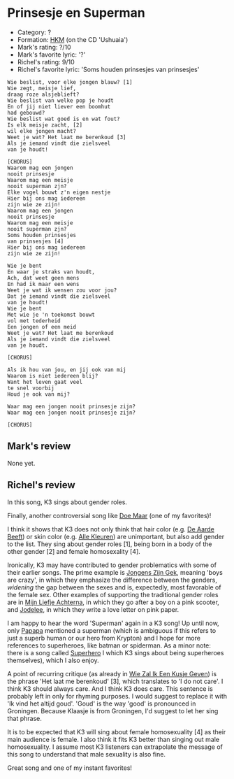# Prinsesje en Superman

 * Category: ?
 * Formation: [HKM](Hkm.md) (on the CD 'Ushuaia')
 * Mark's rating: ?/10
 * Mark's  favorite lyric: '?'
 * Richel's rating: 9/10
 * Richel's  favorite lyric: 'Soms houden prinsesjes van prinsesjes'

```
Wie beslist, voor elke jongen blauw? [1]
Wie zegt, meisje lief,
draag roze alsjeblieft?
Wie beslist van welke pop je houdt
En of jij niet liever een boomhut
had gebouwd?
Wie beslist wat goed is en wat fout?
Is elk meisje zacht, [2]
wil elke jongen macht?
Weet je wat? Het laat me berenkoud [3]
Als je iemand vindt die zielsveel
van je houdt!

[CHORUS]
Waarom mag een jongen
nooit prinsesje
Waarom mag een meisje
nooit superman zjn?
Elke vogel bouwt z'n eigen nestje
Hier bij ons mag iedereen
zijn wie ze zijn!
Waarom mag een jongen
nooit prinsesje
Waarom mag een meisje
nooit superman zjn?
Soms houden prinsesjes
van prinsesjes [4]
Hier bij ons mag iedereen
zijn wie ze zijn!

Wie je bent
En waar je straks van houdt,
Ach, dat weet geen mens
En had ik maar een wens
Weet je wat ik wensen zou voor jou?
Dat je iemand vindt die zielsveel 
van je houdt!
Wie je bent
Met wie je 'n toekomst bouwt
vol met tederheid
Een jongen of een meid
Weet je wat? Het laat me berenkoud
Als je iemand vindt die zielsveel
van je houdt.

[CHORUS]

Als ik hou van jou, en jij ook van mij
Waarom is niet iedereen blij?
Want het leven gaat veel
te snel voorbij
Houd je ook van mij?

Waar mag een jongen nooit prinsesje zijn?
Waar mag een jongen nooit prinsesje zijn?

[CHORUS]

```

## Mark's review

None yet.

## Richel's review

In this song, K3 sings about gender roles.

Finally, another controversial song like [Doe Maar](DoeMaar.md) (one of my favorites)!

I think it shows that K3 does not only think that 
hair color (e.g. [De Aarde Beeft](DeAardeBeeft.md)) or skin color (e.g. [Alle Kleuren](AlleKleuren.md)) are unimportant,
but also add gender to the list. They sing about gender roles [1], being born in a body of the
other gender [2] and female homosexality [4].

Ironically, K3 may have contributed to gender problematics with some of their earlier songs.
The prime example is [Jongens Zijn Gek](JongensZijnGek.md), meaning 'boys are crazy',
in which they emphasize the difference between the genders, *widening* the gap between
the sexes and is, expectedly, most favorable of the female sex.
Other examples of supporting the traditional gender roles are in 
[Mijn Liefje Achterna](MijnLiefjeAchterna.md), in which they go after a boy on
a pink scooter, and [Jodelee](Jodelee.md), in which they write a love letter on pink paper.

I am happy to hear the word 'Superman' again in a K3 song! Up until now, only [Papapa](Papapa.md)
mentioned a superman (which is ambiguous if this refers to just a superb human or our
hero from Krypton) and I hope for more references to superheroes, like batman or spiderman. 
As a minor note: there is a song called [Superhero](Superhero.md) I which K3 sings about being superheroes themselves),
which I also enjoy.

A point of recurring critique (as already in [Wie Zal Ik Een Kusje Geven](WieZalIkEenKusjeGeven.md))
is the phrase 'Het laat me berenkoud' [3], which translates to 'I do not care'.
I think K3 should always care. And I think K3 does care. This sentence is probably left in only
for rhyming purposes. I would suggest to replace it with 'Ik vind het altijd goud'. 'Goud' is the
way 'good' is pronounced in Groningen. Because Klaasje is from Groningen, I'd suggest to let her
sing that phrase.

It is to be expected that K3 will sing about female homosexuality [4] as their main 
audience is female. I also think it fits K3 better than singing out male homosexuality.
I assume most K3 listeners can extrapolate the message of this song to understand that
male sexuality is also fine.

Great song and one of my instant favorites!
